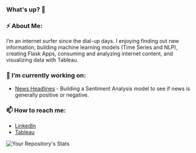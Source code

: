 ### What's up? 👋

<!--
**GabeSArn/GabeSArn** is a ✨ _special_ ✨ repository because its `README.md` (this file) appears on your GitHub profile.

Here are some ideas to get you started:
- ⚡ About Me:
I’m an internet surfer since the dial-up days. I enjoying finding out new information, building machine learning models (Time Series and NLP), building Flask Apps, consuming and analyzing internet content, and visualizing data with Tableau.


- 🔭 I’m currently working on ...
- 🌱 I’m currently learning ...
- 👯 I’m looking to collaborate on ...
- 🤔 I’m looking for help with ...
- 💬 Ask me about ...
- 📫 How to reach me: ...
- ⚡ Fun fact: ...
-->

<h3>⚡ About Me:<br /></h3>
I’m an internet surfer since the dial-up days. I enjoying finding out new information, building machine learning models (Time Series and NLP), creating Flask Apps, consuming and analyzing internet content, and visualizing data with Tableau.

<h3>🔭 I’m currently working on:<br /></h3>

- [News Headlines](https://github.com/GabeSArn/headlines) - Building a Sentiment Analysis model to see if news is generally positive or negative.

<h3>📫 How to reach me:<br /></h3>

  - [LinkedIn](https://www.linkedin.com/in/gabriel-arnold-39a56692/)<br />
  - [Tableau](https://public.tableau.com/profile/gabe.arnold#!/)<br />

![Your Repository's Stats](https://github-readme-stats.vercel.app/api/top-langs/?username=GabeSArn&theme=blue-green)
